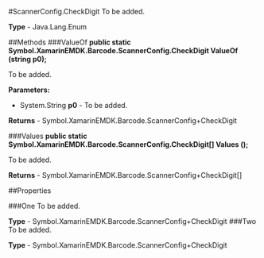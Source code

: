 #ScannerConfig.CheckDigit
To be added.

**Type** - Java.Lang.Enum

##Methods
###ValueOf
**public static Symbol.XamarinEMDK.Barcode.ScannerConfig.CheckDigit ValueOf (string p0);**

To be added.

**Parameters:** 

* System.String **p0** - To be added.

**Returns** - Symbol.XamarinEMDK.Barcode.ScannerConfig+CheckDigit

###Values
**public static Symbol.XamarinEMDK.Barcode.ScannerConfig.CheckDigit[] Values ();**

To be added.


**Returns** - Symbol.XamarinEMDK.Barcode.ScannerConfig+CheckDigit[]

##Properties

###One
To be added.

**Type** - Symbol.XamarinEMDK.Barcode.ScannerConfig+CheckDigit
###Two
To be added.

**Type** - Symbol.XamarinEMDK.Barcode.ScannerConfig+CheckDigit


